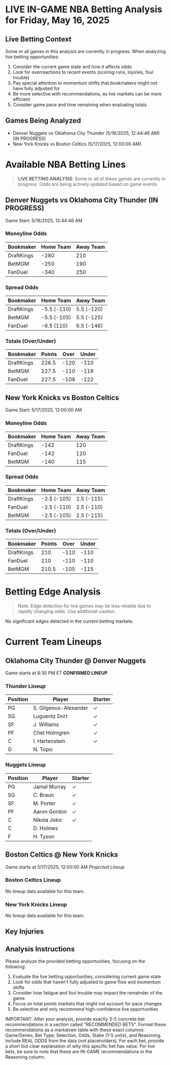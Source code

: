 # LIVE IN-GAME NBA Betting Analysis for Friday, May 16, 2025

## Live Betting Context

Some or all games in this analysis are currently in progress. When analyzing live betting opportunities:

1. Consider the current game state and how it affects odds
2. Look for overreactions to recent events (scoring runs, injuries, foul trouble)
3. Pay special attention to momentum shifts that bookmakers might not have fully adjusted for
4. Be more selective with recommendations, as live markets can be more efficient
5. Consider game pace and time remaining when evaluating totals

## Games Being Analyzed

- Denver Nuggets vs Oklahoma City Thunder (5/16/2025, 12:44:46 AM) (IN PROGRESS)
- New York Knicks vs Boston Celtics (5/17/2025, 12:00:00 AM)

# Available NBA Betting Lines

> **LIVE BETTING ANALYSIS**: Some or all of these games are currently in progress. Odds are being actively updated based on game events.

## Denver Nuggets vs Oklahoma City Thunder (IN PROGRESS)
Game Start: 5/16/2025, 12:44:46 AM

### Moneyline Odds
| Bookmaker | Home Team | Away Team |
|-----------|-----------|----------|
| DraftKings | -280 | 210 |
| BetMGM | -250 | 190 |
| FanDuel | -340 | 250 |

### Spread Odds
| Bookmaker | Home Team | Away Team |
|-----------|-----------|----------|
| DraftKings | -5.5 (-110) | 5.5 (-120) |
| BetMGM | -5.5 (-105) | 5.5 (-125) |
| FanDuel | -6.5 (110) | 6.5 (-146) |

### Totals (Over/Under)
| Bookmaker | Points | Over | Under |
|-----------|--------|------|-------|
| DraftKings | 226.5 | -120 | -110 |
| BetMGM | 227.5 | -110 | -118 |
| FanDuel | 227.5 | -108 | -122 |


## New York Knicks vs Boston Celtics
Game Start: 5/17/2025, 12:00:00 AM

### Moneyline Odds
| Bookmaker | Home Team | Away Team |
|-----------|-----------|----------|
| DraftKings | -142 | 120 |
| FanDuel | -142 | 120 |
| BetMGM | -140 | 115 |

### Spread Odds
| Bookmaker | Home Team | Away Team |
|-----------|-----------|----------|
| DraftKings | -2.5 (-105) | 2.5 (-115) |
| FanDuel | -2.5 (-110) | 2.5 (-110) |
| BetMGM | -2.5 (-105) | 2.5 (-115) |

### Totals (Over/Under)
| Bookmaker | Points | Over | Under |
|-----------|--------|------|-------|
| DraftKings | 210 | -110 | -110 |
| FanDuel | 210 | -110 | -110 |
| BetMGM | 210.5 | -105 | -115 |


# Betting Edge Analysis

> Note: Edge detection for live games may be less reliable due to rapidly changing odds. Use additional caution.

No significant edges detected in the current betting markets.

# Current Team Lineups

## Oklahoma City Thunder @ Denver Nuggets
Game starts at 8:30 PM ET
**CONFIRMED LINEUP**

### Thunder Lineup
| Position | Player | Starter |
|----------|--------|--------|
| PG | S. Gilgeous-Alexander | ✓ |
| SG | Luguentz Dort | ✓ |
| SF | J. Williams | ✓ |
| PF | Chet Holmgren | ✓ |
| C | I. Hartenstein | ✓ |
| G | N. Topic |  |

### Nuggets Lineup
| Position | Player | Starter |
|----------|--------|--------|
| PG | Jamal Murray | ✓ |
| SG | C. Braun | ✓ |
| SF | M. Porter | ✓ |
| PF | Aaron Gordon | ✓ |
| C | Nikola Jokic | ✓ |
| C | D. Holmes |  |
| F | H. Tyson |  |


## Boston Celtics @ New York Knicks
Game starts at 5/17/2025, 12:00:00 AM
*Projected Lineup*

### Boston Celtics Lineup
No lineup data available for this team.

### New York Knicks Lineup
No lineup data available for this team.



## Key Injuries


## Analysis Instructions

Please analyze the provided betting opportunities, focusing on the following:

1. Evaluate the live betting opportunities, considering current game state
2. Look for odds that haven't fully adjusted to game flow and momentum shifts
3. Consider how fatigue and foul trouble may impact the remainder of the game
4. Focus on total points markets that might not account for pace changes
5. Be selective and only recommend high-confidence live opportunities

IMPORTANT: After your analysis, provide exactly 3-5 concrete bet recommendations in a section called "RECOMMENDED BETS". Format these recommendations as a markdown table with these exact columns: Game/Series, Bet Type, Selection, Odds, Stake (1-5 units), and Reasoning. Include REAL ODDS from the data (not placeholders). For each bet, provide a short but clear explanation of why this specific bet has value. For live bets, be sure to note that these are IN-GAME recommendations in the Reasoning column.